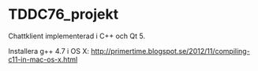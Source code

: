 TDDC76_projekt
==============

Chattklient implementerad i C++ och Qt 5. 

Installera g++ 4.7 i OS X: 
http://primertime.blogspot.se/2012/11/compiling-c11-in-mac-os-x.html
